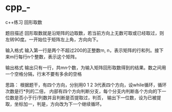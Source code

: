 # cpp_-
c++练习 回形取数

题目描述
回形取数就是沿矩阵的边取数，若当前方向上无数可取或已经取过，则左转90度。一开始位于矩阵左上角，方向向下。

输入格式
输入第一行是两个不超过200的正整数m,  n，表示矩阵的行和列。接下来m行每行n个整数，表示这个矩阵。

输出格式
输出只有一行，共mn个数，为输入矩阵回形取数得到的结果。数之间用一个空格分隔，行末不要有多余的空格

思路：
根据题干，有四个方向，分别用0 1 2 3代表四个方向，设while循环，循环次数是行*列的二倍，
内部有四个方向判断分支，每个分支内判断各个方向的下一位数是否小于行/列数并且判断是否提取过，判否，
输出下一位数，设为已被提取，坐标加一，判是，方向改为下一个继续循环。
